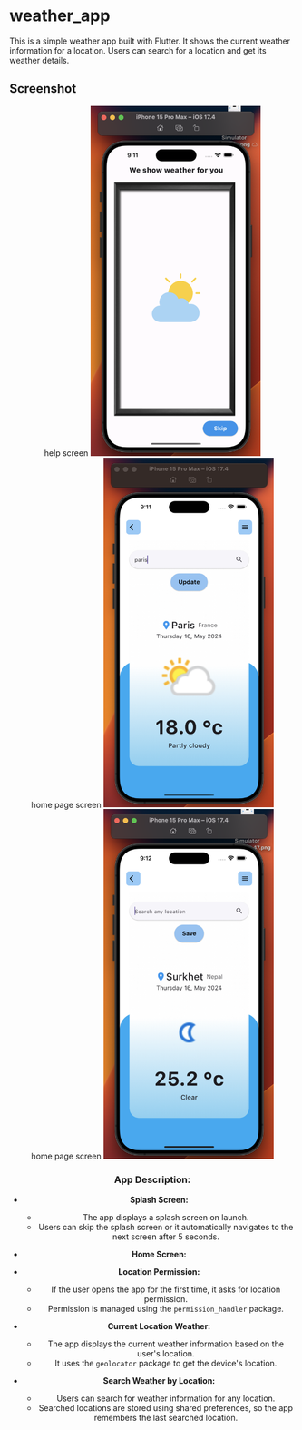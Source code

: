 # weather_app

This is a simple weather app built with Flutter. It shows the current weather information for a location. Users can search for a location and get its weather details.

## Screenshot

<div align=center> help screen <img src = 'assets/help_screen.png' width = '300' > <br>  home page screen <img src = 'assets/home_page.png' width = '300' > <br> home page screen <img src = 'assets/home_page2.png' width = '300' >

### App Description:

- **Splash Screen:**
  - The app displays a splash screen on launch.
  - Users can skip the splash screen or it automatically navigates to the next screen after 5 seconds.
  

- **Home Screen:**
  
- **Location Permission:**
  - If the user opens the app for the first time, it asks for location permission.
  - Permission is managed using the `permission_handler` package.

- **Current Location Weather:**
  - The app displays the current weather information based on the user's location.
  - It uses the `geolocator` package to get the device's location.

- **Search Weather by Location:**
  - Users can search for weather information for any location.
  - Searched locations are stored using shared preferences, so the app remembers the last searched location.
